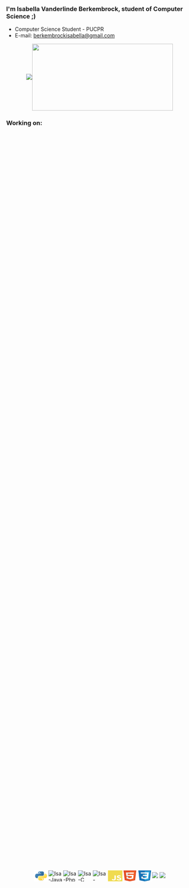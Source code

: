 <body>
  
  ### I'm Isabella Vanderlinde Berkembrock, student of Computer Science ;)

- Computer Science Student - PUCPR
- E-mail: berkembrockisabella@gmail.com

<div style="display: flex; align-items: center; justify-content: center;">
  <picture>
  <source
    srcset="https://github-readme-stats.vercel.app/api?username=isabella1709&show_icons=true&theme=vision-friendly-dark"
    media="(prefers-color-scheme: dark)"
    height= "180cm"
  />
  <source
    srcset="https://github-readme-stats.vercel.app/api?username=isabella1709&show_icons=true"
    media="(prefers-color-scheme: dark), (prefers-color-scheme: no-preference)"
  />
  <img src="https://github-readme-stats.vercel.app/api?username=isabella1709&show_icons=true" />
</picture>
  <img height= "180cm" width="380cm"  src="https://github-readme-stats.vercel.app/api/top-langs/?username=isabella1709&layout=compact&theme=vision-friendly-dark"/>
</div>

### Working on:

<div style="display: flex; align-items: center; justify-content: center; height: 100vh; margin: 0;"><br>
     <img align="center" alt="Isa-Python" height="30" width="40" src="https://raw.githubusercontent.com/devicons/devicon/master/icons/python/python-original.svg">
    <img align="center" alt="Isa-Java" height="30" width="40" <link rel="stylesheet" type='text/css' src="https://cdn.jsdelivr.net/gh/devicons/devicon@latest/icons/java/java-original.svg" />
    <img align="center" alt="Isa-Php" height="30" width="40" <link rel="stylesheet" type='text/css' src="https://cdn.jsdelivr.net/gh/devicons/devicon@latest/icons/php/php-original.svg" />
    <img align="center" alt="Isa-C" height="30" width="40" <link rel="stylesheet" type='text/css' 
src="https://cdn.jsdelivr.net/gh/devicons/devicon@latest/icons/c/c-original.svg" />
    <img align="center" alt="Isa-Mysql" height="30" width="40" <link rel="stylesheet" type='text/css' src="https://cdn.jsdelivr.net/gh/devicons/devicon@latest/icons/mysql/mysql-original-wordmark.svg" />
  <img align="center" alt="Isa-Js" height="30" width="40" src="https://raw.githubusercontent.com/devicons/devicon/master/icons/javascript/javascript-plain.svg">
  <img align="center" alt="Isa-Ts" height="30" width="40" src="https://raw.githubusercontent.com/devicons/devicon/master/icons/html5/html5-original.svg">
  <img align="center" alt="Isa-CSS" height="30" width="40" src="https://raw.githubusercontent.com/devicons/devicon/master/icons/css3/css3-original.svg">

 ##

 <div> 
  <a href = "mailto: berkembrockisabella@gmail.com"><img src="https://img.shields.io/badge/-Gmail-%23333?style=for-the-badge&logo=outlook&logoColor=white" target="_blank"></a>
  <a href="www.linkedin.com/in/isabella-vanderlinde-berkembrock-023043269" target="_blank"><img src="https://img.shields.io/badge/-LinkedIn-%230077B5?style=for-the-badge&logo=linkedin&logoColor=white" target="_blank"></a> 
</body>



